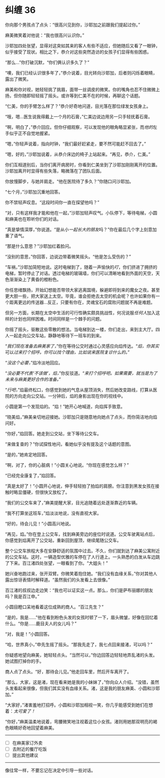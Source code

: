 # 纠缠 36

你向那个男孩点了点头：“很高兴见到你，沙耶加之前跟我们提起过你。”

麻美微笑着对他说：“我也很高兴认识你。”

沙耶加四处张望，显得对这突如其来的客人有些不适应，但她随后又看了一眼钟，似乎接受了现状。相比之下，恭介对这些突然造访的女孩子们显得有些困惑。

“那么...”你打破沉默，“你们俩认识多久了？”

“噢，我们已经认识很多年了，”恭介说着，目光转向沙耶加，后者则闪烁着眼睛，露出了微笑。

麻美和你对视，她轻轻挑了挑眉，面带一丝调皮的微笑。你的嘴角也忍不住微微上扬，但你随即轻轻摇了摇头。或许等到仁美不在的时候，再聊这个话题。

“仁美，你的手臂怎么样了？”恭介好奇地问道，目光落在那位绿发女孩身上。

“哦，嗯...医生说我得戴上一个月的石膏，”仁美边说边用另一只手轻抚着石膏。

“啊，明白了，”恭介回应。但你仔细观察，可以发现他的眼角略显紧张，而*他的*左手似乎正不自觉地握紧。

“嗯，”你轻声说着，指向时钟，“我们最好赶紧走，要不然可能赶不回去了。”

“嗯，好的，”沙耶加说着，从恭介床边的椅子上站起来。“再见，恭介，仁美。”

你们互相道别后，当你们离开病房时，你看到仁美坐到了沙耶加刚刚离开的位置。沙耶加离开时显得有些失落，略微落在了团队后面。

你放慢脚步，与她并肩走。“他在医院待了多久？”你随口问沙耶加。

“七个月，”沙耶加沉重地回答。

你不禁轻声叹息。“这段时间你一直在探望他吗？”

“对，只有这样我才能和他在一起，”沙耶加轻声叹气。小队停下，等待电梯，小圆和麻美也在聆听你们的对话。

“真是挚情深厚，”你说道。“是从小*一起长大的朋友*吗？”你在最后几个字上刻意加重了语气。

“那是什么意思？”沙耶加红着脸问。

“没别的意思，”你回答，边说边带着微笑摇头。“他是怎么受伤的？”

“车祸，”沙耶加简短地说。这时电梯到了，随着一声愉快的*叮*，你们挤进了拥挤的电梯，暂时停止了对话。透过电梯的玻璃墙，你们可以清晰地看到外面的天空，天色渐渐染上了黄昏的橙粉色。

你任思绪飘扬，开始幻想能否带领大家逃离国境，躲避即将到来的魔女之夜。甚至更大胆一些，把大家送上太空。毕竟，谁会拒绝去太空的机会呢？也许如果你有一个距离更远的传送器...反正，只要有你在，灵魂宝石的腐败问题就不再是难题。

但另一方面，长期在太空中生活的可行性确实颇具挑战性，何况说服*任何人*加入这样的计划也同样困难。时间同样是一个棘手的问题。

你摇了摇头，驱散这些零散的想法。当电梯到达一楼，你们走出，来到主大厅。四人一起走向公交车站，静静地等待下一班车的到来。

“*我们现在准备去麻美家了，*”你在等待公交时通过心灵感应向焰传达。“*焰，你其实*可以*过来打个招呼。你可以找个理由，比如说来医院复诊什么的。*”

“*没这个必要，*”焰冷淡地回应。

“*没必要不代表‘不该做’，焰，*”你反驳道。“*来打个招呼吧。如果需要，就当是为了未来与麻美更好合作的准备。*”

“*行吧，*”焰最终松口，你感觉到她的气息从屋顶消失，然后她改变路线，打算从医院的方向走向公交站。一分钟后，焰的身影出现在你的视线中。

小圆是第一个发现焰的。“焰！”她开心地喊道，向焰挥手致意。

“晓美焰，”麻美亲切地迎接她。沙耶加只是随意地向她点了点头，而你简洁地向焰问好。

“你好，”焰回答。她走到公交站，坐下等待公交车。

“来做复查的？”你试探性地问，看她似乎没有提及这个话题的意图。

“是的，”她肯定地回答。

“啊，对了，你的心脏病！”小圆关心地说。“你现在感觉怎么样？”

“已经完全康复了，”焰回答。

“真是太好了！”小圆开心地说，伸手轻轻拍了拍焰的肩膀。你注意到黑发女孩在接触时略显僵硬，但很快又放松了。

“我们的公交车来了，”麻美提醒大家，目光追随着远处逐渐靠近的车辆。

“我不打算坐这班车，”焰淡淡地说，没有直视大家。

“好的，待会儿见！”小圆高兴地说。

“再见，焰。”你在登上公交车，找到麻美旁边的座位时说道。公交车驶离站点后，你感觉到焰离开了公交站，重新回到屋顶，继续尾随公交车。

整个公交车旅程大多在安静舒适的氛围中过去。不久，你们就到达了麻美公寓附近的公交车站。这时，一辆造型优雅的车停在了人行道上。一头熟悉的白发从车边跳了下来。百江渚四处张望，一眼看到了你。“大姐头！”

她兴奋地跑过来，张开双臂。你微笑着抱住她。“我们没有血缘关系，”你对其他人露出惊讶表情时解释道。“虽然我们的头发看上去很像。”

百江渚的叔叔边走边笑：“我也可以证实这一点。那么，你们是萨布丽娜的朋友吗？我是百江申。”

小圆目瞪口呆地看着这位成熟的商人。“百江先生？”

“是的，我是……”他在看到粉色头发的女孩时顿了一下，眉头微皱，好像在回忆着什么。“你是……鹿目夫人的女儿吗？”

“对，我是！”小圆回答。

“哈，世界真小，”申先生摇了摇头。“那我先走了，我七点回来接渚，可以吗？”

你疑惑地望向麻美，她轻轻点头。“当然可以，”你边回答边轻轻地弄乱渚的头发。她试图打掉你的手。

商人点了点头。“好，那待会儿见。”他走回车里，然后开车离开了。

“那么，大家，这是渚，现在看来她是我的小妹妹了，”你向众人介绍。“没错，虽然头发看起来很像，但我们其实没有血缘关系。渚，这是我的朋友麻美、小圆和沙耶加。”

“大家好，”渚害羞地打招呼。小圆和沙耶加相视一笑，你几乎能感受到她们在想着：*太可爱了！*

“你好，”麻美温柔地说着，弯腰微笑地注视着这位小女孩。渚则用她那双明亮的褐色眼睛好奇地回望着麻美。

---

- [ ] 在麻美家订外卖
- [ ] 去附近的餐厅吃饭
- [ ] 提出其他建议

---

像往常一样，不要忘记在决定中引导一些对话。
